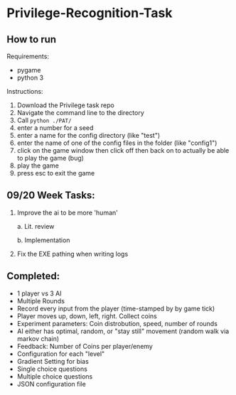 # Privilege-Recognition-Task

## How to run
Requirements:

- pygame
- python 3

Instructions:
1. Download the Privilege task repo
2. Navigate the command line to the directory 
3. Call `python ./PAT/`
4. enter a number for a seed
5. enter a name for the config directory (like "test") 
6. enter the name of one of the config files in the folder (like "config1")
7. click on the game window then click off then back on to actually be able to play the game (bug)
8. play the game
9. press esc to exit the game

## 09/20 Week Tasks:

1. Improve the ai to be more 'human'

    a. Lit. review
  
  
    b. Implementation
  
  
2. Fix the EXE pathing when writing logs

## Completed:

- 1 player vs 3 AI
- Multiple Rounds
- Record every input from the player (time-stamped by by game tick)
- Player moves up, down, left, right. Collect coins
- Experiment parameters: Coin distrobution, speed, number of rounds
- AI either has optimal, random, or "stay still" movement (random walk via markov chain)
- Feedback: Number of Coins per player/enemy
- Configuration for each "level"
- Gradient Setting for bias
- Single choice questions
- Multiple choice questions
- JSON configuration file
